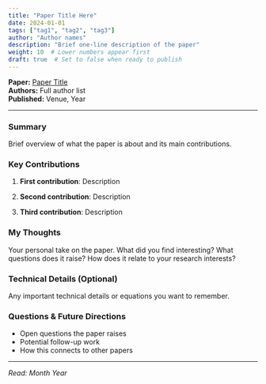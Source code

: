 ```yaml
---
title: "Paper Title Here"
date: 2024-01-01
tags: ["tag1", "tag2", "tag3"]
author: "Author names"
description: "Brief one-line description of the paper"
weight: 10  # Lower numbers appear first
draft: true  # Set to false when ready to publish
---
```


**Paper:** [Paper Title](https://link-to-paper.com)  
**Authors:** Full author list  
**Published:** Venue, Year

---

### Summary

Brief overview of what the paper is about and its main contributions.

### Key Contributions

1. **First contribution**: Description

2. **Second contribution**: Description

3. **Third contribution**: Description

### My Thoughts

Your personal take on the paper. What did you find interesting? What questions does it raise? How does it relate to your research interests?

### Technical Details (Optional)

Any important technical details or equations you want to remember.

### Questions & Future Directions

- Open questions the paper raises
- Potential follow-up work
- How this connects to other papers

---

*Read: Month Year*
